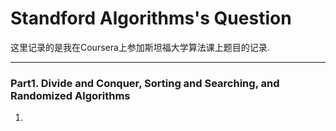 # Standford Algorithms's Question

这里记录的是我在Coursera上参加斯坦福大学算法课上题目的记录.

***
### Part1. Divide and Conquer, Sorting and Searching, and Randomized Algorithms

1.